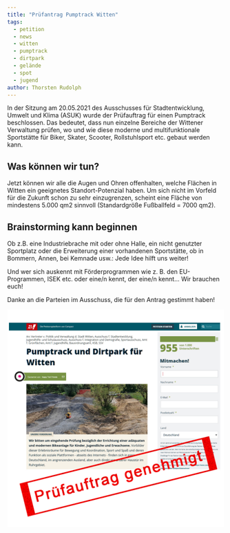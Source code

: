 ```yaml
---
title: "Prüfantrag Pumptrack Witten"
tags:
  - petition
  - news
  - witten
  - pumptrack
  - dirtpark
  - gelände
  - spot
  - jugend
author: Thorsten Rudolph
---
```


In der Sitzung am 20.05.2021 des Ausschusses für Stadtentwicklung, Umwelt und Klima (ASUK) wurde der Prüfauftrag für einen Pumptrack beschlossen. Das bedeutet, dass nun einzelne Bereiche der Wittener Verwaltung prüfen, wo und wie diese moderne und multifunktionale Sportstätte für Biker, Skater, Scooter, Rollstuhlsport etc. gebaut werden kann.

## Was können wir tun?
Jetzt können wir alle die Augen und Ohren offenhalten, welche Flächen in Witten ein geeignetes Standort-Potenzial haben. Um sich nicht im Vorfeld für die Zukunft schon zu sehr einzugrenzen, scheint eine Fläche von mindestens 5.000 qm2 sinnvoll (Standardgröße Fußballfeld = 7000 qm2).

## Brainstorming kann beginnen
Ob z.B. eine Industriebrache mit oder ohne Halle, ein nicht genutzter Sportplatz oder die Erweiterung einer vorhandenen Sportstätte, ob in Bommern, Annen, bei Kemnade usw.: Jede Idee hilft uns weiter!

Und wer sich auskennt mit Förderprogrammen wie z. B. den EU-Programmen, ISEK etc. oder eine/n kennt, der eine/n kennt... Wir brauchen euch!

Danke an die Parteien im Ausschuss, die für den Antrag gestimmt haben!

![](/assets/images/posts/pumptrack-pruefantrag-genehmigt.jpg)